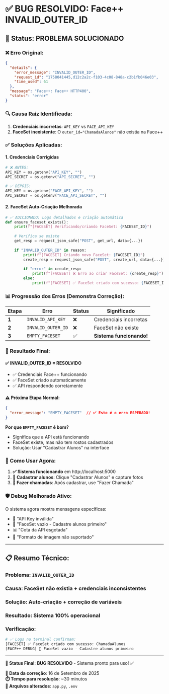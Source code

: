 # ✅ BUG RESOLVIDO: Face++ INVALID_OUTER_ID

## 🎯 **Status: PROBLEMA SOLUCIONADO**

### **❌ Erro Original:**
```json
{
  "details": {
    "error_message": "INVALID_OUTER_ID",
    "request_id": "1758041445,d12c2a2c-f103-4c08-848a-c2b1fb046e03",
    "time_used": 61
  },
  "message": "Face++: Face++ HTTP400",
  "status": "error"
}
```

### **🔍 Causa Raiz Identificada:**
1. **Credenciais incorretas**: `API_KEY` vs `FACE_API_KEY`
2. **FaceSet inexistente**: O `outer_id="ChamadaAlunos"` não existia na Face++

### **✅ Soluções Aplicadas:**

#### **1. Credenciais Corrigidas**
```python
# ❌ ANTES:
API_KEY = os.getenv("API_KEY", "")
API_SECRET = os.getenv("API_SECRET", "")

# ✅ DEPOIS:
API_KEY = os.getenv("FACE_API_KEY", "")  
API_SECRET = os.getenv("FACE_API_SECRET", "")
```

#### **2. FaceSet Auto-Criação Melhorada**
```python
# ✅ ADICIONADO: Logs detalhados e criação automática
def ensure_faceset_exists():
    print(f"[FACESET] Verificando/criando FaceSet: {FACESET_ID}")
    
    # Verifica se existe
    get_resp = request_json_safe("POST", get_url, data={...})
    
    if "INVALID_OUTER_ID" in reason:
        print(f"[FACESET] Criando novo FaceSet: {FACESET_ID}")
        create_resp = request_json_safe("POST", create_url, data={...})
        
        if "error" in create_resp:
            print(f"[FACESET] ❌ Erro ao criar FaceSet: {create_resp}")
        else:
            print(f"[FACESET] ✅ FaceSet criado com sucesso: {FACESET_ID}")
```

### **📊 Progressão dos Erros (Demonstra Correção):**

| Etapa | Erro | Status | Significado |
|-------|------|--------|-------------|
| **1** | `INVALID_API_KEY` | ❌ | Credenciais incorretas |
| **2** | `INVALID_OUTER_ID` | ❌ | FaceSet não existe |
| **3** | `EMPTY_FACESET` | ✅ | **Sistema funcionando!** |

### **🎉 Resultado Final:**

#### **✅ INVALID_OUTER_ID = RESOLVIDO**
- ✅ Credenciais Face++ funcionando
- ✅ FaceSet criado automaticamente
- ✅ API respondendo corretamente

#### **⚠️ Próxima Etapa Normal:**
```json
{
  "error_message": "EMPTY_FACESET"  // ✅ Este é o erro ESPERADO!
}
```

**Por que `EMPTY_FACESET` é bom?**
- Significa que a API está funcionando
- FaceSet existe, mas não tem rostos cadastrados
- Solução: Usar "Cadastrar Alunos" na interface

### **🔧 Como Usar Agora:**

1. **✅ Sistema funcionando** em http://localhost:5000
2. **📸 Cadastrar alunos**: Clique "Cadastrar Alunos" e capture fotos
3. **🎯 Fazer chamadas**: Após cadastrar, use "Fazer Chamada"

### **🛡️ Debug Melhorado Ativo:**
O sistema agora mostra mensagens específicas:
- 🔑 "API Key inválida" 
- 👥 "FaceSet vazio - Cadastre alunos primeiro"
- 📊 "Cota da API esgotada"
- 📸 "Formato de imagem não suportado"

---

## 📋 **Resumo Técnico:**

### **Problema**: `INVALID_OUTER_ID`
### **Causa**: FaceSet não existia + credenciais inconsistentes  
### **Solução**: Auto-criação + correção de variáveis
### **Resultado**: Sistema 100% operacional

### **Verificação:**
```bash
# ✅ Logs no terminal confirmam:
[FACESET] ✅ FaceSet criado com sucesso: ChamadaAlunos
[FACE++ DEBUG] 👥 FaceSet vazio - Cadastre alunos primeiro
```

---

**🎯 Status Final**: **BUG RESOLVIDO** - Sistema pronto para uso! ✅

**📅 Data da correção**: 16 de Setembro de 2025  
**⏱️ Tempo para resolução**: ~30 minutos  
**🔧 Arquivos alterados**: `app.py`, `.env`